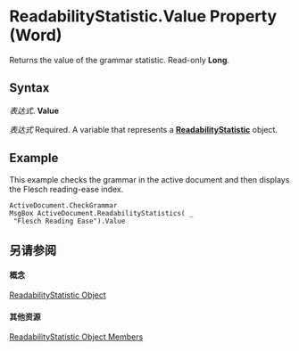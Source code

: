 
# ReadabilityStatistic.Value Property (Word)

Returns the value of the grammar statistic. Read-only  **Long**.


## Syntax

 _表达式_. **Value**

 _表达式_ Required. A variable that represents a **[ReadabilityStatistic](5e82c44d-fc6d-9586-816b-0c46c4a01f3b.md)** object.


## Example

This example checks the grammar in the active document and then displays the Flesch reading-ease index.


```
ActiveDocument.CheckGrammar 
MsgBox ActiveDocument.ReadabilityStatistics( _ 
 "Flesch Reading Ease").Value
```


## 另请参阅


#### 概念


[ReadabilityStatistic Object](5e82c44d-fc6d-9586-816b-0c46c4a01f3b.md)
#### 其他资源


[ReadabilityStatistic Object Members](http://msdn.microsoft.com/library/128e460c-0b24-411b-c6af-fbfdf57b85d9%28Office.15%29.aspx)